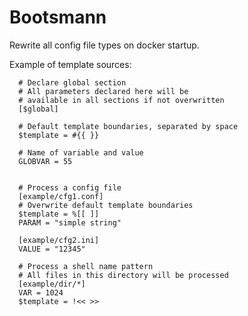 # Bootsmann #

Rewrite all config file types on docker startup.

Example of template sources:

```
  # Declare global section
  # All parameters declared here will be
  # available in all sections if not overwritten
  [$global]

  # Default template boundaries, separated by space
  $template = #{{ }}

  # Name of variable and value
  GLOBVAR = 55


  # Process a config file
  [example/cfg1.conf]
  # Overwrite default template boundaries
  $template = %[[ ]]
  PARAM = "simple string"

  [example/cfg2.ini]
  VALUE = "12345"

  # Process a shell name pattern
  # All files in this directory will be processed
  [example/dir/*]
  VAR = 1024
  $template = !<< >>
```
